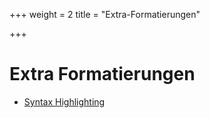 +++
weight = 2
title = "Extra-Formatierungen"

+++


# Extra Formatierungen


 - [Syntax Highlighting](/extra/code)